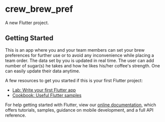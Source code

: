 # crew_brew_pref

A new Flutter project.

## Getting Started
This is an app  where you and your team members can set your brew preferences for further use 
or to avoid any inconvenience while placing a team order.
The data set by you is updated in real time.
The user can add number of sugar(s) he takes and how he likes his/her coffee's strength.
One can easily update their data anytime.


A few resources to get you started if this is your first Flutter project:

- [Lab: Write your first Flutter app](https://flutter.dev/docs/get-started/codelab)
- [Cookbook: Useful Flutter samples](https://flutter.dev/docs/cookbook)

For help getting started with Flutter, view our
[online documentation](https://flutter.dev/docs), which offers tutorials,
samples, guidance on mobile development, and a full API reference.
